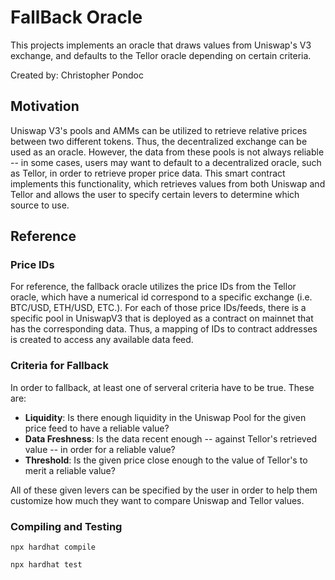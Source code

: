 # FallBack Oracle
This projects implements an oracle that draws values from Uniswap's V3 exchange, and defaults to the Tellor oracle depending on certain criteria.

Created by: Christopher Pondoc

## Motivation

Uniswap V3's pools and AMMs can be utilized to retrieve relative prices between two different tokens. Thus, the decentralized exchange can be used as an oracle. However, the data from these pools is not always reliable -- in some cases, users may want to default to a decentralized oracle, such as Tellor, in order to retrieve proper price data. This smart contract implements this functionality, which retrieves values from both Uniswap and Tellor and allows the user to specify certain levers to determine which source to use.

## Reference

### Price IDs
For reference, the fallback oracle utilizes the price IDs from the Tellor oracle, which have a numerical id correspond to a specific exchange (i.e. BTC/USD, ETH/USD, ETC.). For each of those price IDs/feeds, there is a specific pool in UniswapV3 that is deployed as a contract on mainnet that has the corresponding data. Thus, a mapping of IDs to contract addresses is created to access any available data feed.

### Criteria for Fallback

In order to fallback, at least one of serveral criteria have to be true. These are:
* **Liquidity**: Is there enough liquidity in the Uniswap Pool for the given price feed to have a reliable value?
* **Data Freshness**: Is the data recent enough -- against Tellor's retrieved value -- in order for a reliable value?
* **Threshold**: Is the given price close enough to the value of Tellor's to merit a reliable value?

All of these given levers can be specified by the user in order to help them customize how much they want to compare Uniswap and Tellor values.

### Compiling and Testing
```
npx hardhat compile

npx hardhat test
```
